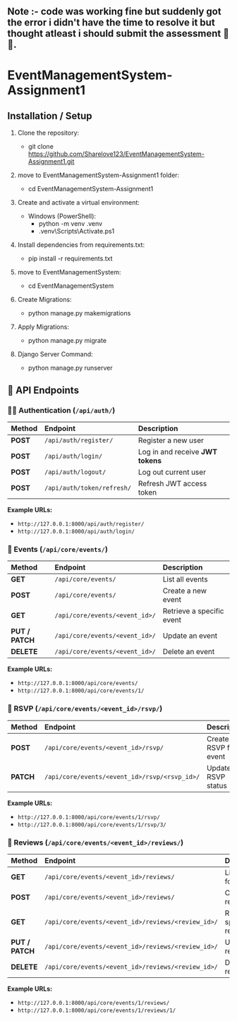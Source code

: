## Note :- code was working fine but suddenly got the error i didn't have the time to resolve it but thought atleast i should submit the assessment 🙂🙂.
 
 # EventManagementSystem-Assignment1

## Installation / Setup


1. Clone the repository:
   - git clone https://github.com/Sharelove123/EventManagementSystem-Assignment1.git

2. move to EventManagementSystem-Assignment1 folder:
   - cd EventManagementSystem-Assignment1

3. Create and activate a virtual environment:
   - Windows (PowerShell):
     - python -m venv .venv
     - \.venv\Scripts\Activate.ps1

4. Install dependencies from requirements.txt:
   - pip install -r requirements.txt

5. move to EventManagementSystem:
   - cd EventManagementSystem

6. Create Migrations:
   - python manage.py makemigrations

7. Apply Migrations:
   - python manage.py migrate

8. Django Server Command:
   - python manage.py runserver


## 🔗 API Endpoints

### 🧑‍💻 Authentication (`/api/auth/`)

| Method | Endpoint | Description |
| :--- | :--- | :--- |
| **POST** | `/api/auth/register/` | Register a new user |
| **POST** | `/api/auth/login/` | Log in and receive **JWT tokens** |
| **POST** | `/api/auth/logout/` | Log out current user |
| **POST** | `/api/auth/token/refresh/` | Refresh JWT access token |

**Example URLs:**
* `http://127.0.0.1:8000/api/auth/register/`
* `http://127.0.0.1:8000/api/auth/login/`

### 🎉 Events (`/api/core/events/`)

| Method | Endpoint | Description |
| :--- | :--- | :--- |
| **GET** | `/api/core/events/` | List all events |
| **POST** | `/api/core/events/` | Create a new event |
| **GET** | `/api/core/events/<event_id>/` | Retrieve a specific event |
| **PUT / PATCH** | `/api/core/events/<event_id>/` | Update an event |
| **DELETE** | `/api/core/events/<event_id>/` | Delete an event |

**Example URLs:**
* `http://127.0.0.1:8000/api/core/events/`
* `http://127.0.0.1:8000/api/core/events/1/`


### 📅 RSVP (`/api/core/events/<event_id>/rsvp/`)

| Method | Endpoint | Description |
| :--- | :--- | :--- |
| **POST** | `/api/core/events/<event_id>/rsvp/` | Create RSVP for an event |
| **PATCH** | `/api/core/events/<event_id>/rsvp/<rsvp_id>/` | Update RSVP status |

**Example URLs:**
* `http://127.0.0.1:8000/api/core/events/1/rsvp/`
* `http://127.0.0.1:8000/api/core/events/1/rsvp/3/`

### 📝 Reviews (`/api/core/events/<event_id>/reviews/`)

| Method | Endpoint | Description |
| :--- | :--- | :--- |
| **GET** | `/api/core/events/<event_id>/reviews/` | List reviews for an event |
| **POST** | `/api/core/events/<event_id>/reviews/` | Create a review |
| **GET** | `/api/core/events/<event_id>/reviews/<review_id>/` | Retrieve a specific review |
| **PUT / PATCH** | `/api/core/events/<event_id>/reviews/<review_id>/` | Update a review |
| **DELETE** | `/api/core/events/<event_id>/reviews/<review_id>/` | Delete a review |

**Example URLs:**
* `http://127.0.0.1:8000/api/core/events/1/reviews/`
* `http://127.0.0.1:8000/api/core/events/1/reviews/1/`


